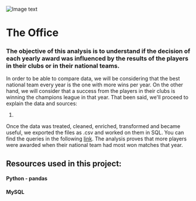 ![Image text](https://roost.nbcuni.com/bin/viewasset.html/content/dam/Peacock/Campaign/landingpages/library/theoffice/mainpage/office-social-min.png/_jcr_content/renditions/original)

# The Office

### The objective of this analysis is to understand if the decision of each yearly award was influenced by the results of the players in their clubs or in their national teams.

In order to be able to compare data, we will be considering that the best national team every year is the one with more wins per year. On the other hand, we will consider that a success from the players in their clubs is winning the champions league in that year. That been said, we'll proceed to explain the data and sources:

1. 

Once the data was treated, cleaned, enriched, transformed and became useful, we exported the files as .csv and worked on them in SQL.
You can find the queries in the following [link](https://github.com/lucasmigliano21/LM-Project3-ETL/tree/master/data#:~:text=women%20football%20analisis.sql). The analysis proves that more players were awarded when their national team had most won matches that year.

## Resources used in this project:

#### Python - pandas
#### MySQL

